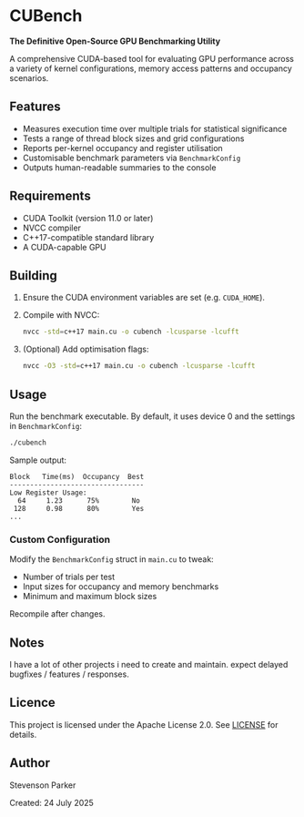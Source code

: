 # CUBench

**The Definitive Open-Source GPU Benchmarking Utility**

A comprehensive CUDA-based tool for evaluating GPU performance across a variety of kernel configurations, memory access patterns and occupancy scenarios.

## Features

* Measures execution time over multiple trials for statistical significance
* Tests a range of thread block sizes and grid configurations
* Reports per-kernel occupancy and register utilisation
* Customisable benchmark parameters via `BenchmarkConfig`
* Outputs human-readable summaries to the console

## Requirements

* CUDA Toolkit (version 11.0 or later)
* NVCC compiler
* C++17-compatible standard library
* A CUDA-capable GPU

## Building

1. Ensure the CUDA environment variables are set (e.g. `CUDA_HOME`).

2. Compile with NVCC:

   ```bash
   nvcc -std=c++17 main.cu -o cubench -lcusparse -lcufft
   ```

3. (Optional) Add optimisation flags:

   ```bash
   nvcc -O3 -std=c++17 main.cu -o cubench -lcusparse -lcufft
   ```

## Usage

Run the benchmark executable. By default, it uses device 0 and the settings in `BenchmarkConfig`:

```bash
./cubench
```

Sample output:

```
Block   Time(ms)  Occupancy  Best
---------------------------------
Low Register Usage:
  64     1.23      75%        No
 128     0.98      80%        Yes
...
```

### Custom Configuration

Modify the `BenchmarkConfig` struct in `main.cu` to tweak:

* Number of trials per test
* Input sizes for occupancy and memory benchmarks
* Minimum and maximum block sizes

Recompile after changes.

## Notes

I have a lot of other projects i need to create and maintain. expect delayed bugfixes / features / responses.

## Licence

This project is licensed under the Apache License 2.0. See [LICENSE](https://www.apache.org/licenses/LICENSE-2.0) for details.

## Author

Stevenson Parker

Created: 24 July 2025
